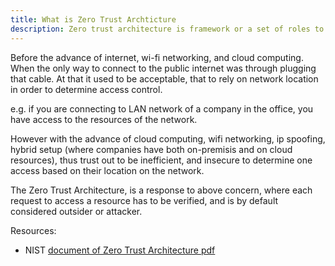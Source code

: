 ```yaml
---
title: What is Zero Trust Archticture
description: Zero trust architecture is framework or a set of roles to be followed when building a network or a service that is public internet facing
---
```

Before the advance of internet, wi-fi networking, and cloud computing. When the only way to connect to the public internet was through plugging that cable.  At that it used to be acceptable, that to rely on network location in order to determine access control. 

e.g. if you are connecting to LAN network of a company in the office,  you have access to the resources of the network.

However with the advance of cloud computing, wifi networking, ip spoofing, hybrid setup (where companies have both on-premisis and on cloud resources), thus trust out to be inefficient, and insecure to determine one access based on their location on the network. 

The Zero Trust Architecture, is a response to above concern, where each request to access a resource has to be verified, and is by default considered outsider or attacker. 

Resources: 
- NIST [document of Zero Trust Architecture pdf](https://nvlpubs.nist.gov/nistpubs/SpecialPublications/NIST.SP.800-207.pdf)